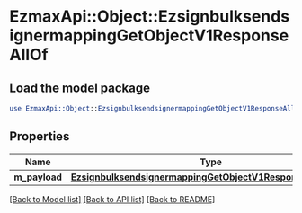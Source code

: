 # EzmaxApi::Object::EzsignbulksendsignermappingGetObjectV1ResponseAllOf

## Load the model package
```perl
use EzmaxApi::Object::EzsignbulksendsignermappingGetObjectV1ResponseAllOf;
```

## Properties
Name | Type | Description | Notes
------------ | ------------- | ------------- | -------------
**m_payload** | [**EzsignbulksendsignermappingGetObjectV1ResponseMPayload**](EzsignbulksendsignermappingGetObjectV1ResponseMPayload.md) |  | 

[[Back to Model list]](../README.md#documentation-for-models) [[Back to API list]](../README.md#documentation-for-api-endpoints) [[Back to README]](../README.md)


